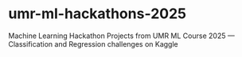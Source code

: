 # umr-ml-hackathons-2025
Machine Learning Hackathon Projects from UMR ML Course 2025 — Classification and Regression challenges on Kaggle
